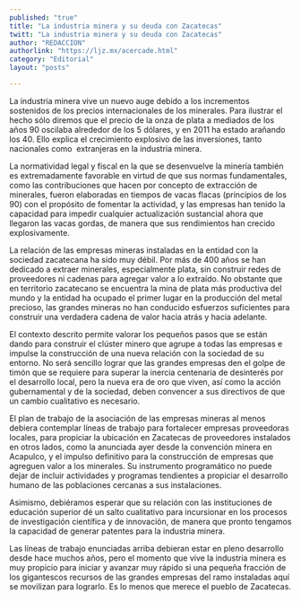 ```yaml
---
published: "true"
title: "La industria minera y su deuda con Zacatecas"
twitt: "La industria minera y su deuda con Zacatecas"
author: "REDACCION"
authorlink: "https://ljz.mx/acercade.html"
category: "Editorial"
layout: "posts"

---
```



  La industria minera vive un nuevo auge debido a los incrementos sostenidos de los precios internacionales de los minerales. Para ilustrar el hecho sólo diremos que el precio de la onza de plata a mediados de los años 90 oscilaba alrededor de los 5 dólares, y en 2011 ha estado arañando los 40. Ello explica el crecimiento explosivo de las inversiones, tanto nacionales como  extranjeras en la industria minera.



  La normatividad legal y fiscal en la que se desenvuelve la minería también es extremadamente favorable en virtud de que sus normas fundamentales, como las contribuciones que hacen por concepto de extracción de minerales, fueron elaboradas en tiempos de vacas flacas (principios de los 90) con el propósito de fomentar la actividad, y las empresas han tenido la capacidad para impedir cualquier actualización sustancial ahora que llegaron las vacas gordas, de manera que sus rendimientos han crecido explosivamente.



  La relación de las empresas mineras instaladas en la entidad con la sociedad zacatecana ha sido muy débil. Por más de 400 años se han dedicado a extraer minerales, especialmente plata, sin construir redes de proveedores ni cadenas para agregar valor a lo extraído. No obstante que en territorio zacatecano se encuentra la mina de plata más productiva del mundo y la entidad ha ocupado el primer lugar en la producción del metal precioso, las grandes mineras no han conducido esfuerzos suficientes para construir una verdadera cadena de valor hacia atrás y hacia adelante.



  El contexto descrito permite valorar los pequeños pasos que se están dando para construir el clúster minero que agrupe a todas las empresas e impulse la construcción de una nueva relación con la sociedad de su entorno. No será sencillo lograr que las grandes empresas den el golpe de timón que se requiere para superar la inercia centenaria de desinterés por el desarrollo local, pero la nueva era de oro que viven, así como la acción gubernamental y de la sociedad, deben convencer a sus directivos de que un cambio cualitativo es necesario.



  El plan de trabajo de la asociación de las empresas mineras al menos debiera contemplar líneas de trabajo para fortalecer empresas proveedoras locales, para propiciar la ubicación en Zacatecas de proveedores instalados en otros lados, como la anunciada ayer desde la convención minera en Acapulco, y el impulso definitivo para la construcción de empresas que agreguen valor a los minerales. Su instrumento programático no puede dejar de incluir actividades y programas tendientes a propiciar el desarrollo humano de las poblaciones cercanas a sus instalaciones.



  Asimismo, debiéramos esperar que su relación con las instituciones de educación superior dé un salto cualitativo para incursionar en los procesos de investigación científica y de innovación, de manera que pronto tengamos la capacidad de generar patentes para la industria minera.



  Las líneas de trabajo enunciadas arriba debieran estar en pleno desarrollo desde hace muchos años, pero el momento que vive la industria minera es muy propicio para iniciar y avanzar muy rápido si una pequeña fracción de los gigantescos recursos de las grandes empresas del ramo instaladas aquí se movilizan para lograrlo. Es lo menos que merece el pueblo de Zacatecas.

